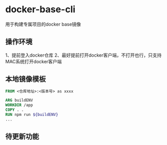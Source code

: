 # docker-base-cli

用于构建专属项目的docker base镜像
## 操作环境

1、提前登入docker仓库
2、最好提前打开docker客户端，不打开也行，只支持MAC系统打开docker客户端
## 本地镜像模板
```Dockerfile
FROM <仓库地址>:<版本号> as xxxx

ARG buildENV
WORKDIR /app
COPY . .
RUN npm run ${buildENV}
...
```

## 待更新功能